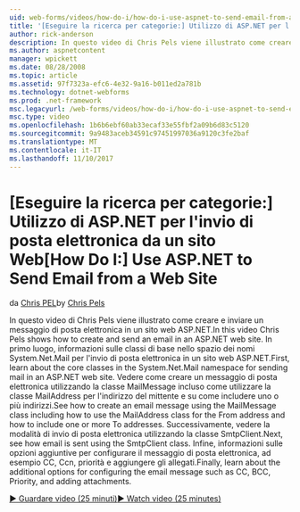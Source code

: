 ```yaml
---
uid: web-forms/videos/how-do-i/how-do-i-use-aspnet-to-send-email-from-a-web-site
title: '[Eseguire la ricerca per categorie:] Utilizzo di ASP.NET per l''invio di posta elettronica da un sito Web | Documenti Microsoft'
author: rick-anderson
description: In questo video di Chris Pels viene illustrato come creare e inviare un messaggio di posta elettronica in un sito web ASP.NET. In primo luogo, vedere le classi di base in f dello spazio dei nomi System.Net.Mail...
ms.author: aspnetcontent
manager: wpickett
ms.date: 08/28/2008
ms.topic: article
ms.assetid: 97f7323a-efc6-4e32-9a16-b011ed2a781b
ms.technology: dotnet-webforms
ms.prod: .net-framework
msc.legacyurl: /web-forms/videos/how-do-i/how-do-i-use-aspnet-to-send-email-from-a-web-site
msc.type: video
ms.openlocfilehash: 1b6b6ebf60ab33ecaf33e55fbf2a09b6d83c5120
ms.sourcegitcommit: 9a9483aceb34591c97451997036a9120c3fe2baf
ms.translationtype: MT
ms.contentlocale: it-IT
ms.lasthandoff: 11/10/2017
---
```

<a name="how-do-i-use-aspnet-to-send-email-from-a-web-site"></a><span data-ttu-id="c6671-104">[Eseguire la ricerca per categorie:] Utilizzo di ASP.NET per l'invio di posta elettronica da un sito Web</span><span class="sxs-lookup"><span data-stu-id="c6671-104">[How Do I:] Use ASP.NET to Send Email from a Web Site</span></span>
====================
<span data-ttu-id="c6671-105">da [Chris PEL](https://twitter.com/chrispels)</span><span class="sxs-lookup"><span data-stu-id="c6671-105">by [Chris Pels](https://twitter.com/chrispels)</span></span>

<span data-ttu-id="c6671-106">In questo video di Chris Pels viene illustrato come creare e inviare un messaggio di posta elettronica in un sito web ASP.NET.</span><span class="sxs-lookup"><span data-stu-id="c6671-106">In this video Chris Pels shows how to create and send an email in an ASP.NET web site.</span></span> <span data-ttu-id="c6671-107">In primo luogo, informazioni sulle classi di base nello spazio dei nomi System.Net.Mail per l'invio di posta elettronica in un sito web ASP.NET.</span><span class="sxs-lookup"><span data-stu-id="c6671-107">First, learn about the core classes in the System.Net.Mail namespace for sending mail in an ASP.NET web site.</span></span> <span data-ttu-id="c6671-108">Vedere come creare un messaggio di posta elettronica utilizzando la classe MailMessage incluso come utilizzare la classe MailAddress per l'indirizzo del mittente e su come includere uno o più indirizzi.</span><span class="sxs-lookup"><span data-stu-id="c6671-108">See how to create an email message using the MailMessage class including how to use the MailAddress class for the From address and how to include one or more To addresses.</span></span> <span data-ttu-id="c6671-109">Successivamente, vedere la modalità di invio di posta elettronica utilizzando la classe SmtpClient.</span><span class="sxs-lookup"><span data-stu-id="c6671-109">Next, see how email is sent using the SmtpClient class.</span></span> <span data-ttu-id="c6671-110">Infine, informazioni sulle opzioni aggiuntive per configurare il messaggio di posta elettronica, ad esempio CC, Ccn, priorità e aggiungere gli allegati.</span><span class="sxs-lookup"><span data-stu-id="c6671-110">Finally, learn about the additional options for configuring the email message such as CC, BCC, Priority, and adding attachments.</span></span>

[<span data-ttu-id="c6671-111">&#9654; Guardare video (25 minuti)</span><span class="sxs-lookup"><span data-stu-id="c6671-111">&#9654; Watch video (25 minutes)</span></span>](https://channel9.msdn.com/Blogs/ASP-NET-Site-Videos/how-do-i-use-aspnet-to-send-email-from-a-web-site)
